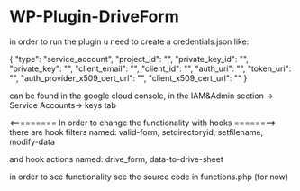 # WP-Plugin-DriveForm

in order to run the plugin u need to create a credentials.json like:

{
  "type": "service_account",
  "project_id": "",
  "private_key_id": "",
  "private_key": "",
  "client_email": "",
  "client_id": "",
  "auth_uri": "",
  "token_uri": "",
  "auth_provider_x509_cert_url": "",
  "client_x509_cert_url": ""
}

can be found in the google cloud console, in the IAM&Admin section -> Service Accounts-> keys tab

<=========   In order to change the functionality with hooks    ========>
there are hook filters named: valid-form, setdirectoryid, setfilename, modify-data

and hook actions named: drive_form, data-to-drive-sheet

in order to see functionality see the source code in functions.php (for now)
